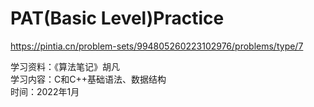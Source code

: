 # PAT(Basic Level)Practice
https://pintia.cn/problem-sets/994805260223102976/problems/type/7

学习资料：《算法笔记》胡凡  
学习内容：C和C++基础语法、数据结构  
时间：2022年1月  
